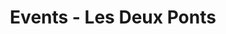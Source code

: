 ---
layout: events
title: Events - Les Deux Ponts
lang: en
lang-ref: events
permalink: /en/events/
heading: Events
subheading: Vers, divers en vernieuwend
headerImage: /assets/images/bg-28.jpg
---